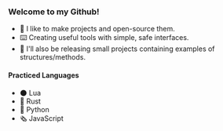 ### Welcome to my Github!
- 🚪 I like to make projects and open-source them.
- ⌨️ Creating useful tools with simple, safe interfaces.
- 📌 I'll also be releasing small projects containing examples of structures/methods.


#### Practiced Languages
- 🌑 Lua
- 🔧 Rust
- 🐍 Python
- 🗞️ JavaScript

<!---
g-scope/g-scope is a ✨ special ✨ repository because its `README.md` (this file) appears on your GitHub profile.
You can click the Preview link to take a look at your changes.
--->
